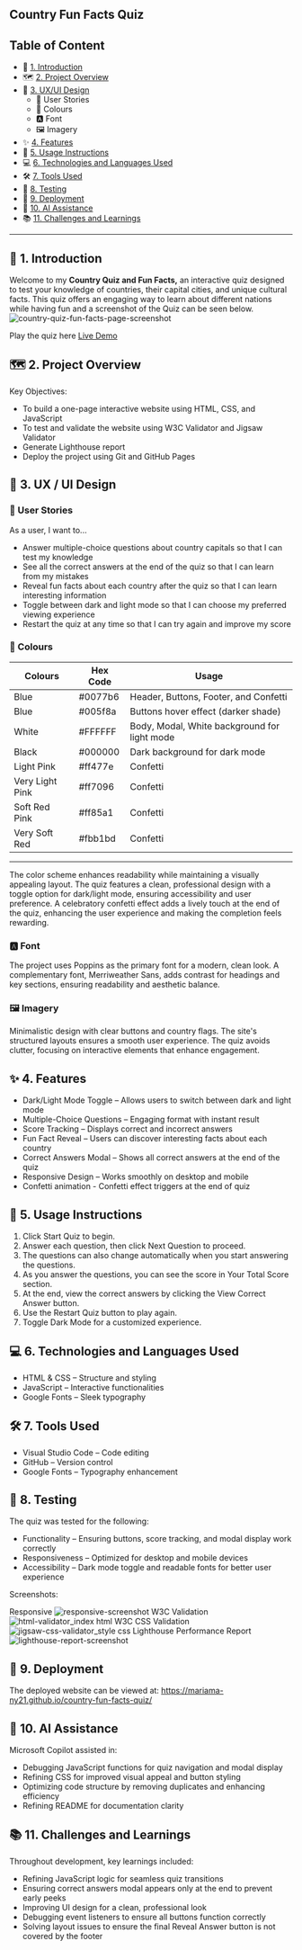 ## Country Fun Facts Quiz

## Table of Content
- 🏁 [1. Introduction](#1-introduction)
- 🗺️ [2. Project Overview](#2-project-overview)
- 🎨 [3. UX/UI Design](#3-ux--ui-design)
   - 👤 User Stories
   - 🎨 Colours
   - 🅰️ Font
   - 🖼️ Imagery
- ✨ [4. Features](#4-features)
- 📝 [5. Usage Instructions](#5-usage-instructions)
- 💻 [6. Technologies and Languages Used](#6-technologies-and-languages-used)
- 🛠️ [7. Tools Used](#7-tools-used)
- 🧪 [8. Testing](#8-testing)
- 🚀 [9. Deployment](#9-deployment)
- 🤖 [10. AI Assistance](#10-ai-assistance)
- 📚 [11. Challenges and Learnings](#11-challenges-and-learnings)

---

## 🏁 1. Introduction

Welcome to my **Country Quiz and Fun Facts,** an interactive quiz designed to test your knowledge of countries, their capital cities, and unique cultural facts. This quiz offers an engaging way to learn about different nations while having fun and a screenshot of the Quiz can be seen below.  ![country-quiz-fun-facts-page-screenshot](https://github.com/user-attachments/assets/17d51771-1050-4ee3-b7dc-5ffdc4de36c2)

Play the quiz here [Live Demo](https://mariama-ny21.github.io/country-fun-facts-quiz)

## 🗺️ 2. Project Overview

Key Objectives:

- To build a one-page interactive website using HTML, CSS, and JavaScript
- To test and validate the website using W3C Validator and Jigsaw Validator
- Generate Lighthouse report
- Deploy the project using Git and GitHub Pages

## 🎨 3. UX / UI Design

### 👤 User Stories
As a user, I want to...
- Answer multiple-choice questions about country capitals so that I can test my knowledge
- See all the correct answers at the end of the quiz so that I can learn from my mistakes
- Reveal fun facts about each country after the quiz so that I can learn interesting information
- Toggle between dark and light mode so that I can choose my preferred viewing experience
- Restart the quiz at any time so that I can try again and improve my score

### 🎨 Colours
| **Colours** | **Hex Code**  | **Usage** |
|------------|--------------|------------------------------|
| Blue       | #0077b6      | Header, Buttons, Footer, and Confetti |
| Blue       | #005f8a      | Buttons hover effect (darker shade) |
| White      | #FFFFFF      | Body, Modal, White background for light mode |
| Black      | #000000      | Dark background for dark mode |
| Light Pink | #ff477e      | Confetti |
| Very Light Pink| #ff7096  | Confetti |
|Soft Red Pink | #ff85a1 | Confetti |
| Very Soft Red   | #fbb1bd | Confetti |
-----

The color scheme enhances readability while maintaining a visually appealing layout. The quiz features a clean, professional design with a toggle option for dark/light mode, ensuring accessibility and user preference. A celebratory confetti effect adds a lively touch at the end of the quiz, enhancing the user experience and making the completion feels rewarding. 

### 🅰️ Font

The project uses Poppins as the primary font for a modern, clean look. A complementary font, Merriweather Sans, adds contrast for headings and key sections, ensuring readability and aesthetic balance.

### 🖼️ Imagery

Minimalistic design with clear buttons and country flags. The site's structured layouts ensures a smooth user experience. The quiz avoids clutter, focusing on interactive elements that enhance engagement.

## ✨ 4. Features

- Dark/Light Mode Toggle – Allows users to switch between dark and light mode 
- Multiple-Choice Questions – Engaging format with instant result
- Score Tracking – Displays correct and incorrect answers
- Fun Fact Reveal – Users can discover interesting facts about each country
- Correct Answers Modal – Shows all correct answers at the end of the quiz
- Responsive Design – Works smoothly on desktop and mobile
- Confetti animation - Confetti effect triggers at the end of quiz

## 📝 5. Usage Instructions

1. Click Start Quiz to begin.
2. Answer each question, then click Next Question to proceed.
3. The questions can also change automatically when you start answering the questions.
4. As you answer the questions, you can see the score in Your Total Score section.
5. At the end, view the correct answers by clicking the View Correct Answer button.
6. Use the Restart Quiz button to play again.
7. Toggle Dark Mode for a customized experience.

## 💻 6. Technologies and Languages Used

- HTML & CSS – Structure and styling
- JavaScript – Interactive functionalities
- Google Fonts – Sleek typography

## 🛠️ 7. Tools Used

- Visual Studio Code – Code editing
- GitHub – Version control
- Google Fonts – Typography enhancement

## 🧪 8. Testing

The quiz was tested for the following:

- Functionality – Ensuring buttons, score tracking, and modal display work correctly
- Responsiveness – Optimized for desktop and mobile devices
- Accessibility – Dark mode toggle and readable fonts for better user experience

Screenshots:

Responsive
![responsive-screenshot](https://github.com/user-attachments/assets/1e970ddd-7e8a-4b6e-9166-3eec02e0c663)
W3C Validation
![html-validator_index html](https://github.com/user-attachments/assets/ba112226-334d-4943-84bd-ba69c57fe065)
W3C CSS Validation
![jigsaw-css-validator_style css](https://github.com/user-attachments/assets/8ced2687-4b61-4a70-bcdd-c331d6b192eb)
Lighthouse Performance Report
![lighthouse-report-screenshot](https://github.com/user-attachments/assets/4927ba93-5b3f-4f8e-90d0-d4f796e65a66)


## 🚀 9. Deployment

The deployed website can be viewed at: https://mariama-ny21.github.io/country-fun-facts-quiz/

## 🤖 10. AI Assistance

Microsoft Copilot assisted in:

- Debugging JavaScript functions for quiz navigation and modal display
- Refining CSS for improved visual appeal and button styling
- Optimizing code structure by removing duplicates and enhancing efficiency
- Refining README for documentation clarity

## 📚 11. Challenges and Learnings

Throughout development, key learnings included:

- Refining JavaScript logic for seamless quiz transitions
- Ensuring correct answers modal appears only at the end to prevent early peeks
- Improving UI design for a clean, professional look
- Debugging event listeners to ensure all buttons function correctly
- Solving layout issues to ensure the final Reveal Answer button is not covered by the footer

